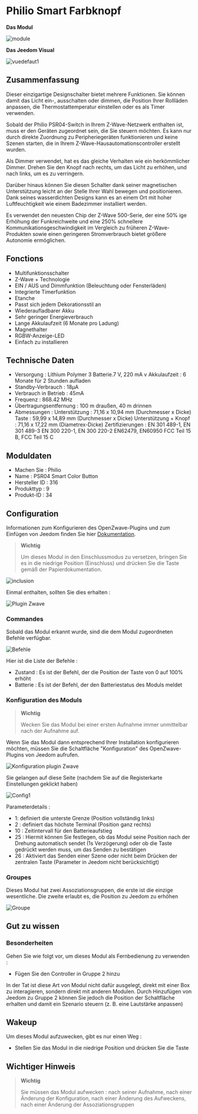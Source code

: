 # Philio Smart Farbknopf

**Das Modul**

![module](images/philio.psr04/module.jpg)

**Das Jeedom Visual**

![vuedefaut1](images/philio.psr04/vuedefaut1.jpg)

## Zusammenfassung

Dieser einzigartige Designschalter bietet mehrere Funktionen. Sie können damit das Licht ein-, ausschalten oder dimmen, die Position Ihrer Rollläden anpassen, die Thermostattemperatur einstellen oder es als Timer verwenden.

Sobald der Philio PSR04-Switch in Ihrem Z-Wave-Netzwerk enthalten ist, muss er den Geräten zugeordnet sein, die Sie steuern möchten. Es kann nur durch direkte Zuordnung zu Peripheriegeräten funktionieren und keine Szenen starten, die in Ihrem Z-Wave-Hausautomationscontroller erstellt wurden.

Als Dimmer verwendet, hat es das gleiche Verhalten wie ein herkömmlicher Dimmer. Drehen Sie den Knopf nach rechts, um das Licht zu erhöhen, und nach links, um es zu verringern.

Darüber hinaus können Sie diesen Schalter dank seiner magnetischen Unterstützung leicht an der Stelle Ihrer Wahl bewegen und positionieren. Dank seines wasserdichten Designs kann es an einem Ort mit hoher Luftfeuchtigkeit wie einem Badezimmer installiert werden.

Es verwendet den neuesten Chip der Z-Wave 500-Serie, der eine 50% ige Erhöhung der Funkreichweite und eine 250% schnellere Kommunikationsgeschwindigkeit im Vergleich zu früheren Z-Wave-Produkten sowie einen geringeren Stromverbrauch bietet größere Autonomie ermöglichen.

## Fonctions

-   Multifunktionsschalter
-   Z-Wave + Technologie
-   EIN / AUS und Dimmfunktion (Beleuchtung oder Fensterläden)
-   Integrierte Timerfunktion
-   Etanche
-   Passt sich jedem Dekorationsstil an
-   Wiederaufladbarer Akku
-   Sehr geringer Energieverbrauch
-   Lange Akkulaufzeit (6 Monate pro Ladung)
-   Magnethalter
-   RGBW-Anzeige-LED
-   Einfach zu installieren

## Technische Daten

-   Versorgung : Lithium Polymer 3 Batterie.7 V, 220 mA v Akkulaufzeit : 6 Monate für 2 Stunden aufladen
-   Standby-Verbrauch : 18µA
-   Verbrauch in Betrieb : 45mA
-   Frequenz : 868.42 MHz
-   Übertragungsentfernung : 100 m draußen, 40 m drinnen
-   Abmessungen : Unterstützung : 71,16 x 10,94 mm (Durchmesser x Dicke) Taste : 59,99 x 14,89 mm (Durchmesser x Dicke) Unterstützung + Knopf : 71,16 x 17,22 mm (Diametrex-Dicke) Zertifizierungen : EN 301 489-1, EN 301 489-3 EN 300 220-1, EN 300 220-2 EN62479, EN60950 FCC Teil 15 B, FCC Teil 15 C

## Moduldaten

-   Machen Sie : Philio
-   Name : PSR04 Smart Color Button
-   Hersteller ID : 316
-   Produkttyp : 9
-   Produkt-ID : 34

## Configuration

Informationen zum Konfigurieren des OpenZwave-Plugins und zum Einfügen von Jeedom finden Sie hier [Dokumentation](https://doc.jeedom.com/de_DE/plugins/automation%20protocol/openzwave/).

> **Wichtig**
>
> Um dieses Modul in den Einschlussmodus zu versetzen, bringen Sie es in die niedrige Position (Einschluss) und drücken Sie die Taste gemäß der Papierdokumentation.

![inclusion](images/philio.psr04/inclusion.jpg)

Einmal enthalten, sollten Sie dies erhalten :

![Plugin Zwave](images/philio.psr04/information.jpg)

### Commandes

Sobald das Modul erkannt wurde, sind die dem Modul zugeordneten Befehle verfügbar.

![Befehle](images/philio.psr04/commandes.jpg)

Hier ist die Liste der Befehle :

-   Zustand : Es ist der Befehl, der die Position der Taste von 0 auf 100% erhöht
-   Batterie : Es ist der Befehl, der den Batteriestatus des Moduls meldet

### Konfiguration des Moduls

> **Wichtig**
>
> Wecken Sie das Modul bei einer ersten Aufnahme immer unmittelbar nach der Aufnahme auf.

Wenn Sie das Modul dann entsprechend Ihrer Installation konfigurieren möchten, müssen Sie die Schaltfläche "Konfiguration" des OpenZwave-Plugins von Jeedom aufrufen.

![Konfiguration plugin Zwave](images/plugin/bouton_configuration.jpg)

Sie gelangen auf diese Seite (nachdem Sie auf die Registerkarte Einstellungen geklickt haben)

![Config1](images/philio.psr04/config1.jpg)

Parameterdetails :

-   1: definiert die unterste Grenze (Position vollständig links)
-   2 : definiert das höchste Terminal (Position ganz rechts)
-   10 : Zeitintervall für den Batterieaufstieg
-   25 : Hiermit können Sie festlegen, ob das Modul seine Position nach der Drehung automatisch sendet (1s Verzögerung) oder ob die Taste gedrückt werden muss, um das Senden zu bestätigen
-   26 : Aktiviert das Senden einer Szene oder nicht beim Drücken der zentralen Taste (Parameter in Jeedom nicht berücksichtigt)

### Groupes

Dieses Modul hat zwei Assoziationsgruppen, die erste ist die einzige wesentliche. Die zweite erlaubt es, die Position zu Jeedom zu erhöhen

![Groupe](images/philio.psr04/groupe.jpg)

## Gut zu wissen

### Besonderheiten

Gehen Sie wie folgt vor, um dieses Modul als Fernbedienung zu verwenden :

-   Fügen Sie den Controller in Gruppe 2 hinzu

In der Tat ist diese Art von Modul nicht dafür ausgelegt, direkt mit einer Box zu interagieren, sondern direkt mit anderen Modulen. Durch Hinzufügen von Jeedom zu Gruppe 2 können Sie jedoch die Position der Schaltfläche erhalten und damit ein Szenario steuern (z. B. eine Lautstärke anpassen)

## Wakeup

Um dieses Modul aufzuwecken, gibt es nur einen Weg :

-   Stellen Sie das Modul in die niedrige Position und drücken Sie die Taste

## Wichtiger Hinweis

> **Wichtig**
>
> Sie müssen das Modul aufwecken : nach seiner Aufnahme, nach einer Änderung der Konfiguration, nach einer Änderung des Aufweckens, nach einer Änderung der Assoziationsgruppen
